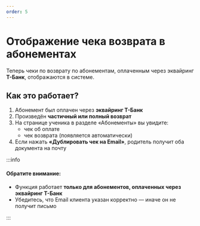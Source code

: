 ```yaml
---
order: 5
---
```


# Отображение чека возврата в абонементах

Теперь чеки по возврату по абонементам, оплаченным через эквайринг **Т-Банк**, отображаются в системе.

## Как это работает?

1. Абонемент был оплачен через **эквайринг Т-Банк**
2. Произведён **частичный или полный возврат**
3. На странице ученика в разделе «Абонементы» вы увидите:
   * чек об оплате
   * чек возврата (появляется автоматически)
4. Если нажать **«Дублировать чек на Email»**, родитель получит оба документа на почту

:::info

#### Обратите внимание:

* Функция работает **только для абонементов, оплаченных через эквайринг Т-Банк**
* Убедитесь, что Email клиента указан корректно — иначе он не получит письмо

:::